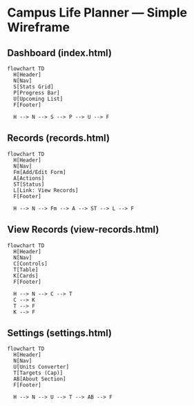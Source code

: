 # Campus Life Planner — Simple Wireframe

## Dashboard (index.html)
```mermaid
flowchart TD
  H[Header]
  N[Nav]
  S[Stats Grid]
  P[Progress Bar]
  U[Upcoming List]
  F[Footer]

  H --> N --> S --> P --> U --> F
```

## Records (records.html)
```mermaid
flowchart TD
  H[Header]
  N[Nav]
  Fm[Add/Edit Form]
  A[Actions]
  ST[Status]
  L[Link: View Records]
  F[Footer]

  H --> N --> Fm --> A --> ST --> L --> F
```

## View Records (view-records.html)
```mermaid
flowchart TD
  H[Header]
  N[Nav]
  C[Controls]
  T[Table]
  K[Cards]
  F[Footer]

  H --> N --> C --> T
  C --> K
  T --> F
  K --> F
```

## Settings (settings.html)
```mermaid
flowchart TD
  H[Header]
  N[Nav]
  U[Units Converter]
  T[Targets (Cap)]
  AB[About Section]
  F[Footer]

  H --> N --> U --> T --> AB --> F
```
